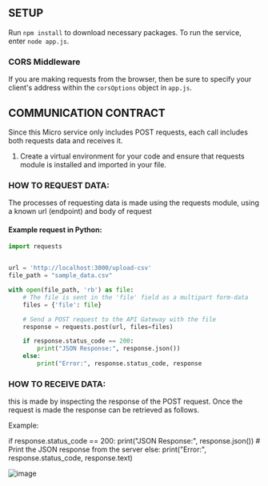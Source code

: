 ## SETUP

Run `npm install` to download necessary packages.
To run the service, enter `node app.js`.

### CORS Middleware

If you are making requests from the browser, then be sure to specify your client's
address within the `corsOptions` object in `app.js`.

## COMMUNICATION CONTRACT

Since this Micro service only includes POST requests, each call includes both
requests data and receives it.

1. Create a virtual environment for your code and ensure that requests module
   is installed and imported in your file.

### HOW TO REQUEST DATA:

The processes of requesting data is made using the requests module, using
a known url (endpoint) and body of request

#### Example request in Python:

```python
import requests


url = 'http://localhost:3000/upload-csv'
file_path = "sample_data.csv"

with open(file_path, 'rb') as file:
    # The file is sent in the 'file' field as a multipart form-data
    files = {'file': file}

    # Send a POST request to the API Gateway with the file
    response = requests.post(url, files=files)

    if response.status_code == 200:
        print("JSON Response:", response.json())
    else:
        print("Error:", response.status_code, response
```

### HOW TO RECEIVE DATA:

this is made by inspecting the response of the POST request. Once the request
is made the response can be retrieved as follows.

Example:

if response.status_code == 200:
print("JSON Response:", response.json()) # Print the JSON response from the server
else:
print("Error:", response.status_code, response.text)

![image](https://github.com/user-attachments/assets/4ee514df-1e84-4f60-a28d-8ddc721f4eb4)
